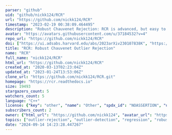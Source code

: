 ```yaml
---
parser: "github"
uid: "github/nickk124/RCR"
url: "https://github.com/nickk124/RCR"
timestamp: "2023-02-19 00:38:09.464495"
description: "Robust Chauvenet Rejection: RCR is advanced, but easy to use, outlier rejection."
avatar: "https://avatars.githubusercontent.com/u/37184532?v=4"
repo_url: "https://github.com/nickk124/RCR"
doi: ["https://ui.adsabs.harvard.edu/abs/2023arXiv230107838K", "https://ui.adsabs.harvard.edu/abs/2023ascl.soft02006K/abstract"]
title: "RCR: Robust Chauvenet Outlier Rejection"
name: "RCR"
full_name: "nickk124/RCR"
html_url: "https://github.com/nickk124/RCR"
created_at: "2020-03-13T02:23:04Z"
updated_at: "2023-01-24T13:53:06Z"
clone_url: "https://github.com/nickk124/RCR.git"
homepage: "https://rcr.readthedocs.io"
size: 19493
stargazers_count: 5
watchers_count: 5
language: "C++"
license: {"key": "other", "name": "Other", "spdx_id": "NOASSERTION", "url": null, "node_id": "MDc6TGljZW5zZTA="}
subscribers_count: 2
owner: {"html_url": "https://github.com/nickk124", "avatar_url": "https://avatars.githubusercontent.com/u/37184532?v=4", "login": "nickk124", "type": "User"}
topics: ["outlier-rejection", "outlier-detection", "regression", "robust", "robust-statistics"]
date: "2024-09-14 14:23:28.447267"
---
```

